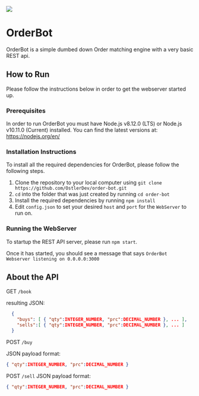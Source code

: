 [![](https://travis-ci.org/OstlerDev/order-bot.svg?branch=master)](https://travis-ci.org/OstlerDev/order-bot)
# OrderBot

OrderBot is a simple dumbed down Order matching engine with a very basic REST api.

## How to Run
Please follow the instructions below in order to get the webserver started up.

### Prerequisites
In order to run OrderBot you must have Node.js v8.12.0 (LTS) or Node.js v10.11.0 (Current) installed. You can find the latest versions at: https://nodejs.org/en/

### Installation Instructions
To install all the required dependencies for OrderBot, please follow the following steps.

1. Clone the repository to your local computer using `git clone https://github.com/OstlerDev/order-bot.git`
2. `cd` into the folder that was just created by running `cd order-bot`
3. Install the required dependencies by running `npm install`
4. Edit `config.json` to set your desired `host` and `port` for the `WebServer` to run on.

### Running the WebServer
To startup the REST API server, please run `npm start`. 

Once it has started, you should see a message that says `OrderBot Webserver listening on 0.0.0.0:3000`

## About the API
GET `/book`
 
resulting JSON:
```json
  {
    "buys": [ { "qty":INTEGER_NUMBER, "prc":DECIMAL_NUMBER }, ... ],
    "sells":[ { "qty":INTEGER_NUMBER, "prc":DECIMAL_NUMBER }, ... ]
  }
```
POST `/buy`

JSON payload format: 
```json
{ "qty":INTEGER_NUMBER, "prc":DECIMAL_NUMBER }
```
 
POST `/sell`
JSON payload format: 
```json
{ "qty":INTEGER_NUMBER, "prc":DECIMAL_NUMBER }
```